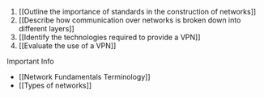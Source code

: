 1. [[Outline the importance of standards in the construction of networks]]
2. [[Describe how communication over networks is broken down into different layers]]
3. [[Identify the technologies required to provide a VPN]]
4. [[Evaluate the use of a VPN]]

Important Info 
- [[Network Fundamentals Terminology]]
- [[Types of networks]]